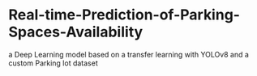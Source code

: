 # Real-time-Prediction-of-Parking-Spaces-Availability
a Deep Learning model based on a transfer learning with YOLOv8 and a custom Parking lot dataset
